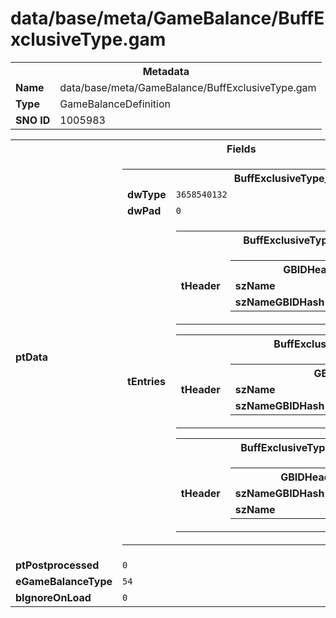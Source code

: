 <h1>data/base/meta/GameBalance/BuffExclusiveType.gam</h1><table><tr><th colspan="100%">Metadata</th></tr><tr><td><b>Name</b></td><td>data/base/meta/GameBalance/BuffExclusiveType.gam</td></tr><tr><td><b>Type</b></td><td>GameBalanceDefinition</td></tr><tr><td><b>SNO ID</b></td><td>1005983</td></tr></table>

<table><tr><th colspan="100%">Fields</th></tr><tr><td><b>ptData</b></td><td><table><tr><th colspan="100%">BuffExclusiveType_Table</th></tr><tr><td><b>dwType</b></td><td><code>3658540132</code></td></tr><tr><td><b>dwPad</b></td><td><code>0</code></td></tr><tr><td><b>tEntries</b></td><td><table><tr><th colspan="100%">BuffExclusiveType</th></tr><tr><td><b>tHeader</b></td><td><table><tr><th colspan="100%">GBIDHeader</th></tr><tr><td><b>szName</b></td><td><code>Look_Switch</code></td></tr><tr><td><b>szNameGBIDHash</b></td><td><code>3941407878</code></td></tr></table>

</td></tr></table>


<table><tr><th colspan="100%">BuffExclusiveType</th></tr><tr><td><b>tHeader</b></td><td><table><tr><th colspan="100%">GBIDHeader</th></tr><tr><td><b>szName</b></td><td><code>WanderingDeath_SoulCore</code></td></tr><tr><td><b>szNameGBIDHash</b></td><td><code>4163714160</code></td></tr></table>

</td></tr></table>


<table><tr><th colspan="100%">BuffExclusiveType</th></tr><tr><td><b>tHeader</b></td><td><table><tr><th colspan="100%">GBIDHeader</th></tr><tr><td><b>szNameGBIDHash</b></td><td><code>2870709131</code></td></tr><tr><td><b>szName</b></td><td><code>Audio_Loop</code></td></tr></table>

</td></tr></table>


</td></tr></table>


</td></tr><tr><td><b>ptPostprocessed</b></td><td><code>0</code></td></tr><tr><td><b>eGameBalanceType</b></td><td><code>54</code></td></tr><tr><td><b>bIgnoreOnLoad</b></td><td><code>0</code></td></tr></table>

